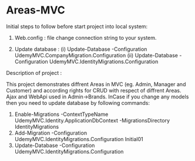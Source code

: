 # Areas-MVC

Initial steps to follow before start project into local system:

1. Web.config : file change connection string to your system.

2. Update database :
   (i) Update-Database -Configuration UdemyMVC.CompanyMigration.Configuration 
   (ii) Update-Database -Configuration UdemyMVC.IdentityMigrations.Configuration

Description of project :

This project demonstrates diffrent Areas in MVC (eg. Admin, Manager and Customer) and according rights for CRUD with respect of diffrent Areas. 
Ajax and WebApi used in Admin->Brands.
InCase if you change any models then you need to update database by following commands:

  1. Enable-Migrations -ContextTypeName UdemyMVC.Identity.ApplicationDbContext -MigrationsDirectory IdentityMigrations
  2. Add-Migration -Configuration UdemyMVC.IdentityMigrations.Configuration Initial01
  3. Update-Database -Configuration UdemyMVC.IdentityMigrations.Configuration

